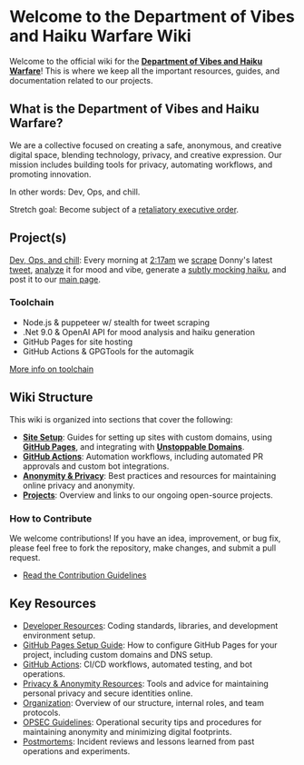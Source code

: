 # Welcome to the Department of Vibes and Haiku Warfare Wiki

Welcome to the official wiki for the **[Department of Vibes and Haiku Warfare](https://github.com/Department-of-Vibes-and-Haiku-Warfare)**! This is where we keep all the important resources, guides, and documentation related to our projects.

## What is the Department of Vibes and Haiku Warfare?

We are a collective focused on creating a safe, anonymous, and creative digital space, blending technology, privacy, and creative expression. Our mission includes building tools for privacy, automating workflows, and promoting innovation.

In other words: Dev, Ops, and chill.

Stretch goal: Become subject of a [retaliatory executive order](https://www.npr.org/2025/03/28/g-s1-56890/law-firms-sue-trump).

## Project(s)

[Dev, Ops, and chill](https://github.com/Department-of-Vibes-and-Haiku-Warfare/dev-ops-and-chill): Every morning at [2:17am](https://github.com/Department-of-Vibes-and-Haiku-Warfare/dev-ops-and-chill/blob/main/.github/workflows/dev-ops-and-chill.yml) we [scrape](https://github.com/Department-of-Vibes-and-Haiku-Warfare/dev-ops-and-chill/tree/main/src/scraper) Donny's latest [tweet](https://x.com/realDonaldTrump), [analyze](https://github.com/Department-of-Vibes-and-Haiku-Warfare/dev-ops-and-chill/tree/main/src/HaikuGenerator) it for mood and vibe, generate a [subtly mocking haiku](https://github.com/Department-of-Vibes-and-Haiku-Warfare/dev-ops-and-chill/blob/main/src/HaikuGenerator/Program.cs), and post it to our [main page](https://dovahw.xyz/).

### Toolchain

- Node.js & puppeteer w/ stealth for tweet scraping
- .Net 9.0 & OpenAI API for mood analysis and haiku generation
- GitHub Pages for site hosting
- GitHub Actions & GPGTools for the automagik

[More info on toolchain](github-actions.md)

## Wiki Structure

This wiki is organized into sections that cover the following:

- **[Site Setup](site-setup.md)**: Guides for setting up sites with custom domains, using **[GitHub Pages](https://pages.github.com/)**, and integrating with **[Unstoppable Domains](https://unstoppabledomains.com/)**.
- **[GitHub Actions](https://github.com/Department-of-Vibes-and-Haiku-Warfare/dev-ops-and-chill/tree/main/.github/workflows)**: Automation workflows, including automated PR approvals and custom bot integrations.
- **[Anonymity & Privacy](privacy-anonymity.md)**: Best practices and resources for maintaining online privacy and anonymity.
- **[Projects](https://github.com/orgs/Department-of-Vibes-and-Haiku-Warfare/repositories)**: Overview and links to our ongoing open-source projects.

### How to Contribute

We welcome contributions! If you have an idea, improvement, or bug fix, please feel free to fork the repository, make changes, and submit a pull request.

- [Read the Contribution Guidelines](contributing.md)

## Key Resources

- [Developer Resources](development.md): Coding standards, libraries, and development environment setup.
- [GitHub Pages Setup Guide](site-setup.md): How to configure GitHub Pages for your project, including custom domains and DNS setup.
- [GitHub Actions](github-actions.md): CI/CD workflows, automated testing, and bot operations.
- [Privacy & Anonymity Resources](privacy-anonymity.md): Tools and advice for maintaining personal privacy and secure identities online.
- [Organization](organization.md): Overview of our structure, internal roles, and team protocols.
- [OPSEC Guidelines](opsec-guidelines.md): Operational security tips and procedures for maintaining anonymity and minimizing digital footprints.
- [Postmortems](postmortems.md): Incident reviews and lessons learned from past operations and experiments.

